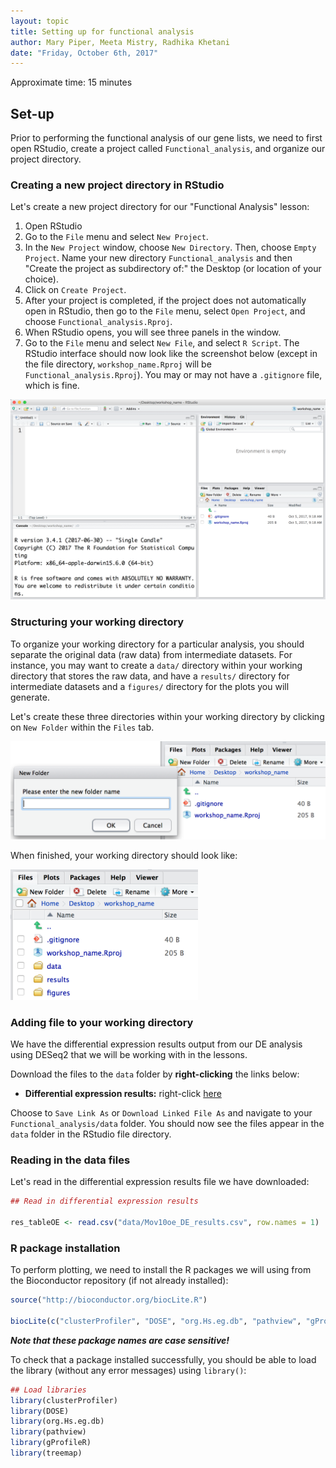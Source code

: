 ```yaml
---
layout: topic
title: Setting up for functional analysis
author: Mary Piper, Meeta Mistry, Radhika Khetani
date: "Friday, October 6th, 2017"
---
```


Approximate time: 15 minutes

## Set-up

Prior to performing the functional analysis of our gene lists, we need to first open RStudio, create a project called `Functional_analysis`, and organize our project directory.

### Creating a new project directory in RStudio

Let's create a new project directory for our "Functional Analysis" lesson: 

1. Open RStudio
2. Go to the `File` menu and select `New Project`.
3. In the `New Project` window, choose `New Directory`. Then, choose `Empty Project`. Name your new directory `Functional_analysis` and then "Create the project as subdirectory of:" the Desktop (or location of your choice).
4. Click on `Create Project`.
5. After your project is completed, if the project does not automatically open in RStudio, then go to the `File` menu, select `Open Project`, and choose `Functional_analysis.Rproj`.
6. When RStudio opens, you will see three panels in the window.
7. Go to the `File` menu and select `New File`, and select `R Script`. The RStudio interface should now look like the screenshot below (except in the file directory, `workshop_name.Rproj` will be `Functional_analysis.Rproj`). You may or may not have a `.gitignore` file, which is fine.

<img src="../img/generic_rstudio_interface.png" width="600">

### Structuring your working directory
To organize your working directory for a particular analysis, you should separate the original data (raw data) from intermediate datasets. For instance, you may want to create a `data/` directory within your working directory that stores the raw data, and have a `results/` directory for intermediate datasets and a `figures/` directory for the plots you will generate.

Let's create these three directories within your working directory by clicking on `New Folder` within the `Files` tab. 

<img src="../img/generic_wd_setup.png" width="600">


When finished, your working directory should look like:

<img src="../img/generic_complete_wd_setup.png" width="300">

### Adding file to your working directory

We have the differential expression results output from our DE analysis using DESeq2 that we will be working with in the lessons.

Download the files to the `data` folder by **right-clicking** the links below:
 
 - **Differential expression results:** right-click [here](https://github.com/hbctraining/Training-modules/raw/master/Visualization_in_R/data/Mov10oe_DE_results.csv)
 
Choose to `Save Link As` or `Download Linked File As` and navigate to your `Functional_analysis/data` folder. You should now see the files appear in the `data` folder in the RStudio file directory.

### Reading in the data files

Let's read in the differential expression results file we have downloaded:

```r
## Read in differential expression results

res_tableOE <- read.csv("data/Mov10oe_DE_results.csv", row.names = 1)
```

### R package installation

To perform plotting, we need to install the R packages we will using from the Bioconductor repository (if not already installed): 

```r
source("http://bioconductor.org/biocLite.R") 

biocLite(c("clusterProfiler", "DOSE", "org.Hs.eg.db", "pathview", "gProfileR", "treemap"))
```

_**Note that these package names are case sensitive!**_


To check that a package installed successfully, you should be able to load the library (without any error messages) using `library()`:

```r
## Load libraries
library(clusterProfiler)
library(DOSE)
library(org.Hs.eg.db)
library(pathview)
library(gProfileR)
library(treemap)
```


